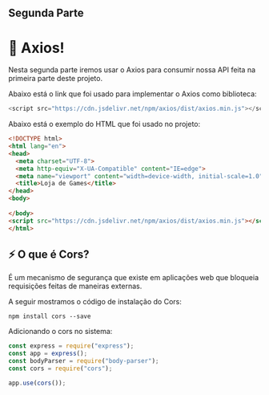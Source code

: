 ## Segunda Parte

# 🔮 Axios!

Nesta segunda parte iremos usar o Axios para consumir nossa API feita na primeira parte deste projeto.

Abaixo está o link que foi usado para implementar o Axios como biblioteca: 

```js
<script src="https://cdn.jsdelivr.net/npm/axios/dist/axios.min.js"></script>
```

Abaixo está o exemplo do HTML que foi usado no projeto:

```html
<!DOCTYPE html>
<html lang="en">
<head>
  <meta charset="UTF-8">
  <meta http-equiv="X-UA-Compatible" content="IE=edge">
  <meta name="viewport" content="width=device-width, initial-scale=1.0">
  <title>Loja de Games</title>
</head>
<body>
  
</body>
<script src="https://cdn.jsdelivr.net/npm/axios/dist/axios.min.js"></script>
</html>
```

##  ⚡ O que é Cors?

É um mecanismo de segurança que existe em aplicações web que bloqueia requisições feitas de maneiras externas.

A seguir mostramos o código de instalação do Cors:

```
npm install cors --save
```

Adicionando o cors no sistema:

```js
const express = require("express");
const app = express();
const bodyParser = require("body-parser");
const cors = require("cors");

app.use(cors());

```

